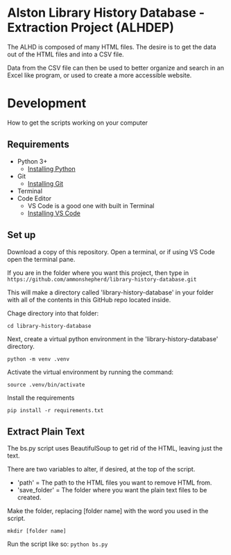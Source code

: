 # Alston Library History Database - Extraction Project (ALHDEP)

The ALHD is composed of many HTML files. The desire is to get the data out of
the HTML files and into a CSV file.

Data from the CSV file can then be used to better organize and search in an
Excel like program, or used to create a more accessible website.

# Development

How to get the scripts working on your computer

## Requirements
- Python 3+
  - [Installing Python](https://realpython.com/installing-python/)
- Git
  - [Installing Git](https://git-scm.com/downloads)
- Terminal
- Code Editor
  - VS Code is a good one with built in Terminal
  - [Installing VS Code](https://code.visualstudio.com/Download)

## Set up
Download a copy of this repository. Open a terminal, or if using VS Code open
the terminal pane.

If you are in the folder where you want this project, then type in 
`https://github.com/ammonshepherd/library-history-database.git`

This will make a directory called 'library-history-database' in your folder
with all of the contents in this GitHub repo located inside.

Chage directory into that folder:

`cd library-history-database`

Next, create a virtual python environment in the 'library-history-database'
directory.


`python -m venv .venv`

Activate the virtual environment by running the command:

`source .venv/bin/activate`

Install the requirements

`pip install -r requirements.txt`


## Extract Plain Text

The bs.py script uses BeautifulSoup to get rid of the HTML, leaving just the text.

There are two variables to alter, if desired, at the top of the script. 
- 'path' = The path to the HTML files you want to remove HTML from.
- 'save_folder' = The folder where you want the plain text files to be created.

Make the folder, replacing [folder name] with the word you used in the script.

`mkdir [folder name]`

Run the script like so:
`python bs.py`
